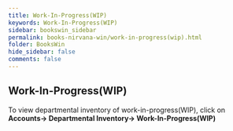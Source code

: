 ```yaml
---
title: Work-In-Progress(WIP)
keywords: Work-In-Progress(WIP)
sidebar: bookswin_sidebar
permalink: books-nirvana-win/work-in-progress(wip).html
folder: BooksWin
hide_sidebar: false
comments: false
---
```


## Work-In-Progress(WIP)

To view departmental inventory of work-in-progress(WIP), click on **Accounts-> Departmental Inventory-> Work-In-Progress(WIP)**
